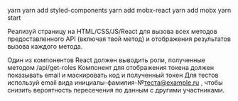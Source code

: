 yarn 
yarn add styled-components
yarn add mobx-react
yarn add mobx
yarn start



Реализуй страницу на HTML/CSS/JS/React для вызова всех методов предоставленного API (включая твой метод) и отображения результатов вызова каждого метода.

Один из компонентов React должен выводить роли, полученные методом /api/get-roles
Компонент для отображения токена должен показывать email и маскировать код и полученный токен
Для тестов используй email вида инициалы-фамилия-№теста@example.ru , чтобы снизить вероятность пересечения по данным с другими участниками.